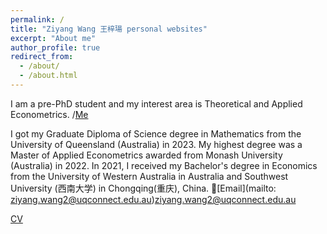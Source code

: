 ```yaml
---
permalink: /
title: "Ziyang Wang 王梓瑒 personal websites"
excerpt: "About me"
author_profile: true
redirect_from: 
  - /about/
  - /about.html
---
```


I am a pre-PhD student and my interest area is Theoretical and Applied Econometrics.
/[Me](../images/Me.JPG)

I got my Graduate Diploma of Science degree in Mathematics from the University of Queensland (Australia) in 2023. My highest degree was a Master of Applied Econometrics awarded from Monash University (Australia) in 2022. In 2021, I received my Bachelor's degree in Economics from the University of Western Australia in Australia and Southwest University (西南大学) in Chongqing(重庆), China.
:e-mail:[Email](mailto: ziyang.wang2@uqconnect.edu.au)ziyang.wang2@uqconnect.edu.au

[CV](ZiyangWANG2/ME/Ziyang_Wang_Resume-2.pdf)
